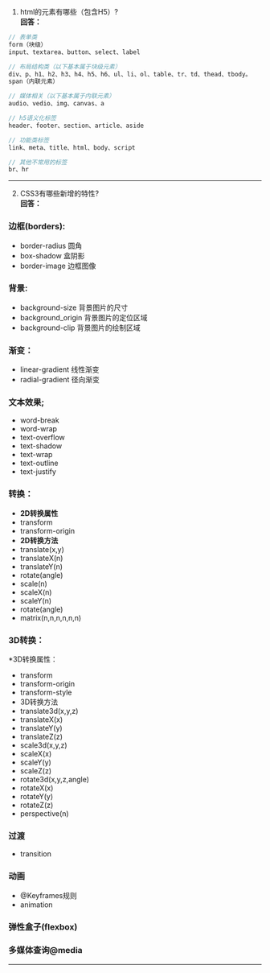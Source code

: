 1. html的元素有哪些（包含H5）?<br/>
**回答：**
```js
// 表单类
form（块级）
input、textarea、button、select、label

// 布局结构类（以下基本属于块级元素）
div、p、h1、h2、h3、h4、h5、h6、ul、li、ol、table、tr、td、thead、tbody。
span（内联元素）

// 媒体相关（以下基本属于内联元素）
audio、vedio、img、canvas、a

// h5语义化标签
header、footer、section、article、aside

// 功能类标签
link、meta、title、html、body、script

// 其他不常用的标签
br、hr
```

---

2. CSS3有哪些新增的特性?<br/>
**回答：**
### 边框(borders):
* border-radius 圆角
* box-shadow  盒阴影
* border-image 边框图像

### 背景:
* background-size 背景图片的尺寸
* background_origin 背景图片的定位区域
* background-clip 背景图片的绘制区域

### 渐变：
* linear-gradient 线性渐变
* radial-gradient 径向渐变

### 文本效果;
* word-break
* word-wrap
* text-overflow
* text-shadow
* text-wrap
* text-outline
* text-justify

### 转换：
* **2D转换属性**
* transform
* transform-origin
* **2D转换方法**
* translate(x,y)
* translateX(n)
* translateY(n)
* rotate(angle)
* scale(n)
* scaleX(n)
* scaleY(n)
* rotate(angle)
* matrix(n,n,n,n,n,n)

### 3D转换：
*3D转换属性：

* transform
* transform-origin
* transform-style
* 3D转换方法
* translate3d(x,y,z)
* translateX(x)
* translateY(y)
* translateZ(z)
* scale3d(x,y,z)
* scaleX(x)
* scaleY(y)
* scaleZ(z)
* rotate3d(x,y,z,angle)
* rotateX(x)
* rotateY(y)
* rotateZ(z)
* perspective(n)

### 过渡
* transition

### 动画
* @Keyframes规则
* animation

### 弹性盒子(flexbox)
### 多媒体查询@media

---

